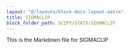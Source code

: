 ```yaml
---
layout: "@/layouts/block-docs-layout.astro"
title: SIGMACLIP
block_folder_path: SCIPY/STATS/SIGMACLIP
---
```


This is the Markdown file for SIGMACLIP

